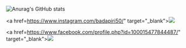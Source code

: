 ![Anurag's GitHub stats](https://github-readme-stats.vercel.app/api?username=badapiri&show_icons=true&theme=radical)

<a href=https://www.instagram.com/badapiri50/" target="_blank"><img src="https://img.shields.io/badge/badapiri50-#E4405F?style=flat&logo=Instagram&logoColor=#FFFFFF"/></a>

<a href=https://www.facebook.com/profile.php?id=100015477844487/" target="_blank"><img src="https://img.shields.io/badge/badapiri50-#1877F2?style=flat&logo=Instagram&logoColor=#FFFFFF"/></a>
